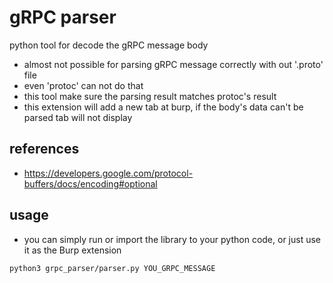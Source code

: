
# gRPC parser

python tool for decode the gRPC message body

* almost not possible for parsing gRPC message correctly with out '.proto' file
* even 'protoc' can not do that
* this tool make sure the parsing result matches protoc's result
* this extension will add a new tab at burp, if the body's data can't be parsed tab will not display

## references

* https://developers.google.com/protocol-buffers/docs/encoding#optional


## usage

* you can simply run or import the library to your python code, or just use it as the Burp extension

```
python3 grpc_parser/parser.py YOU_GRPC_MESSAGE

```